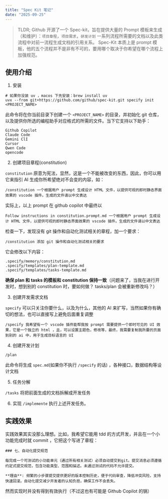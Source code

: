 ```yaml
---
title: "Spec Kit 笔记"
date: "2025-09-25"
---
```


> TLDR;
> Github 开源了一个 Spec-kit，旨在提供大量的 Prompt 模板来生成（和维护）：`项目章程`，`项目需求`，`研发计划` 一系列流程所需要的文档以及此类流程中对前一流程生成文档的引用关系。
> Spec-Kit 本质上是 prompt 模板，他的五个流程并不是非有不可的，要用哪个取决于你希望在哪个流程上加强规范。

## 使用介绍

1. 安装

```
# 如果你没装 uv ，macos 下先安装：brew install uv
uvx --from git+https://github.com/github/spec-kit.git specify init <PROJECT_NAME>
```

此命令将在你当前目录下创建一个 `<PROJECT_NAME>` 的目录，并初始化 git 仓库，以及提供你所选的编程助手对应格式的所需的文件。当下它支持以下助手：

```
Github Copilot
Claude Code
Gemini ClI
Cursor
Qwen Code
opencode
```

2. 创建项目章程(constitution)

`constitution` 原意为宪法，显然，这是一个不能被改变的东西，因此，你可以用它来指引 AI 生成你所希望绝对不会变的内容，如：

```
/constitution 一个根据用户 prompt 生成设计 HTML 文件，以提供可视的即时静态界面效果的 vscode 插件。生成的文件请以中文表达
```

实际上，以上 prompt 在 github copilot 中最终以 

`Follow instructions in constitution.prompt.md 一个根据用户 prompt 生成设计 HTML 文件，以提供可视的即时静态界面效果的 vscode 插件。生成的文件请以中文表达`

检查一下，发现没有 git 操作和自动化测试相关的章程，加一个要求：

```
/constitution 添加 git 操作和自动化测试相关的要求
```

它会修改以下内容：

```
.specify/memory/constitution.md
.specify/templates/plan-template.md
.specify/templates/tasks-template.md
```

**确保 plan 和 tasks 的模板和 constitution 保持一致**（问题来了，当我在进行开发时，想到别的 constitution 时，要如何做？ tasks/plan 会被重新修改吗？）

3. 创建开发需求文档

`specify` 可以只关注你要什么，以及为什么，其他的 AI 来扩写，当然如果你有确切的想法，也可以直接写上避免后面重复调整
```
/specify 我希望有一个 vscode 插件能帮我按 prompt 需要提供一个即时可见的 UI 效果，它是一个独立的 html ，且，可以设置主题色，修改等，最终，我需要复制我所要的页面到别的 ai 中，用于生成目标语言的 UI
```

4. 创建开发计划

```
/plan
```

此命令将生成 `spec.md`(如果你不执行 `/specify` 的话) ，各种接口，数据结构等设计文档

5. 任务分解

`/tasks` 将把前面生成的文档拆解成开发任务

6. 实现
`/implemente` 执行上述开发任务。

## 实践效果


实践效果其实没那么理想。比如，我希望它能用 tdd 的方式开发，并且在一个小功能完成时就  commit ，它把这个写进了章程：

```
### 七、自动化提交规范

每完成一个可测试的小功能单元（通过所有相关测试）必须自动提交到git。提交消息必须遵循约定式提交规范，包含功能类型、范围和描述。未通过测试的代码不允许提交。

**理由**: 频繁的小步骤提交提供更好的版本控制历史，便于代码审查，降低冲突风险，支持快速回滚。自动化提交减少开发者的认知负担，确保工作不会丢失。
```

然而实现时并没有得到有效执行（不过这也有可能是 Github Copilot 的锅）

